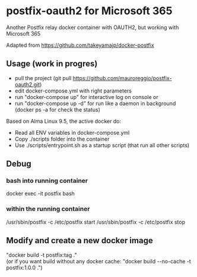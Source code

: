 # postfix-oauth2 for Microsoft 365 
Another Postfix relay docker container with OAUTH2, but working with Microsoft 365

Adapted from https://github.com/takeyamajp/docker-postfix

## Usage (work in progres) <br />
- pull the project (git pull https://github.com/mauroreggio/postfix-oauth2.git) <br />
- edit docker-compose.yml with right parameters <br />
- run "docker-compose up" for interactive log on console or <br />
- run "docker-compose up -d" for run like a daemon in background (docker ps -a for check the status) <br />

Based on Alma Linux 9.5, the active docker do:
- Read all ENV variables in docker-compose.yml <br />
- Copy ./scripts folder into the container <br />
- Use ./scripts/entrypoint.sh as a startup script (that run all other scripts)

## Debug <br />
### bash into running container
docker exec -it postfix bash <br />

### within the running container
/usr/sbin/postfix -c /etc/postfix start
/usr/sbin/postfix -c /etc/postfix stop

## Modify and create a new docker image <br />
"docker build -t postfix:tag ." <br />
(or if you want build without any docker cache: "docker build --no-cache -t postfix:1.0.0 .") <br />

<br />
<br />




